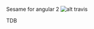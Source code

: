 Sesame for angular 2 ![alt travis](https://api.travis-ci.org/vidal-community/ng2-sesame.svg?branch=master)

TDB